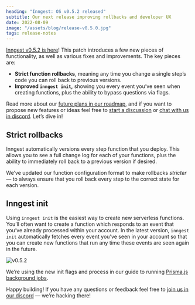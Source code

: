 ```yaml
---
heading: "Inngest: OS v0.5.2 released"
subtitle: Our next release improving rollbacks and developer UX
date: 2022-08-09
image: "/assets/blog/release-v0.5.0.jpg"
tags: release-notes
---
```


[Inngest v0.5.2 is here](https://github.com/inngest/inngest/releases)! This patch introduces a few new pieces of functionality, as well as various fixes and improvements. The key pieces are:

- **Strict function rollbacks**, meaning any time you change a single step’s code you can roll back to previous versions.
- **Improved `inngest init`,** showing you every event you’ve seen when creating functions, plus the ability to bypass questions via flags.

Read more about our [future plans in our roadmap](https://github.com/orgs/inngest/projects/1), and if you want to propose new features or ideas feel free to [start a discussion](https://github.com/inngest/inngest/discussions) or [chat with us in discord](/discord). Let’s dive in!

## Strict rollbacks

Inngest automatically versions every step function that you deploy. This allows you to see a full change log for each of your functions, plus the ability to immediately roll back to a previous version if desired.

We’ve updated our function configuration format to make rollbacks _stricter —_ to always ensure that you roll back every step to the correct state for each version.

## Inngest init

Using `inngest init` is the easiest way to create new serverless functions. You’ll often want to create a function which responds to an event that you’ve already processed within your account. In the latest version, `inngest init` automatically fetches every event you’ve seen in your account so that you can create new functions that run any time these events are seen again in the future.

![v0.5.2](/assets/blog/init-0.5.2.gif)

We’re using the new init flags and process in our guide to running [Prisma.js background jobs](https://www.inngest.com/docs/guides/prisma-background-jobs).

Happy building! If you have any questions or feedback feel free to [join us in our discord](/discord) — we’re hacking there!
